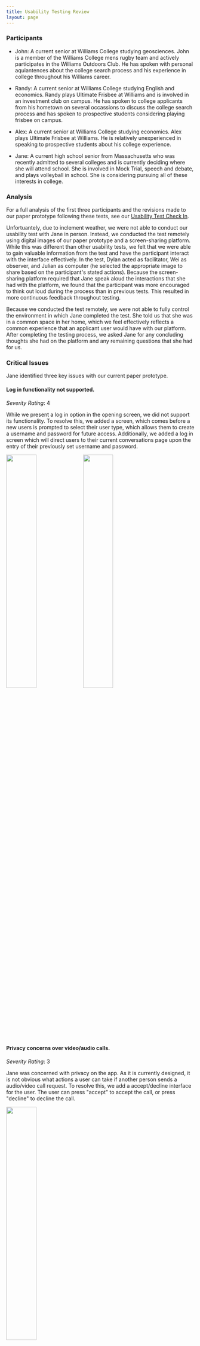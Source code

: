 ```yaml
---
title: Usability Testing Review
layout: page
---
```


### Participants
* John: A current senior at Williams College studying geosciences.  John is a member of the Williams College mens rugby team and actively participates in the Williams Outdoors Club.  He has spoken with personal aquiantences about the college search process and his experience in college throughout his Williams career.

* Randy: A current senior at Williams College studying English and economics.  Randy plays Ultimate Frisbee at Williams and is involved in an investment club on campus.  He has spoken to college applicants from his hometown on several occassions to discuss the college search process and has spoken to prospective students considering playing frisbee on campus.

* Alex: A current senior at Williams College studying economics.  Alex plays Ultimate Frisbee at Williams.  He is relatively unexperienced in speaking to prospective students about his college experience.

* Jane: A current high school senior from Massachusetts who was recently admitted to several colleges and is currently deciding where she will attend school.  She is involved in Mock Trial, speech and debate, and plays volleyball in school.  She is considering pursuing all of these interests in college.

### Analysis

For a full analysis of the first three participants and the revisions made to our paper prototype following these tests, see our [Usability Test Check In](/ut_checkin.md).

Unfortuantely, due to inclement weather, we were not able to conduct our usability test with Jane in person.  Instead, we conducted the test remotely using digital images of our paper prototype and a screen-sharing platform.  While this was different than other usability tests, we felt that we were able to gain valuable information from the test and have the participant interact with the interface effectively.  In the test, Dylan acted as facilitator, Wei as observer, and Julian as computer (he selected the appropriate image to share based on the participant's stated actions).  Because the screen-sharing platform required that Jane speak aloud the interactions that she had with the platform, we found that the participant was more encouraged to think out loud during the process than in previous tests.  This resulted in more continuous feedback throughout testing.

Because we conducted the test remotely, we were not able to fully control the environment in which Jane completed the test.  She told us that she was in a common space in her home, which we feel effectively reflects a common experience that an applicant user would have with our platform.  After completing the testing process, we asked Jane for any concluding thoughts she had on the platform and any remaining questions that she had for us.

### Critical Issues

Jane identified three key issues with our current paper prototype.

#### Log in functionality not supported.
_Severity Rating_: 4

While we present a log in option in the opening screen, we did not support its functionality.  To resolve this, we added a screen, which comes before a new users is prompted to select their user type, which allows them to create a username and password for future access.  Additionally, we added a log in screen which will direct users to their current conversations page upon the entry of their previously set username and password.

<img src="https://raw.githubusercontent.com/dylan-martin/college_connect/master/img/dm_mkprof.png" width="40%" height="40%"/> <img src="https://raw.githubusercontent.com/dylan-martin/college_connect/master/img/dm_login.png" width="40%" height="40%"/>

#### Privacy concerns over video/audio calls.
_Severity Rating_: 3

Jane was concerned with privacy on the app.  As it is currently designed, it is not obvious what actions a user can take if another person sends a audio/video call request.  To resolve this, we add a accept/decline interface for the user.  The user can press "accept" to accept the call, or press "decline" to decline the call.

<img src="https://raw.githubusercontent.com/dylan-martin/college_connect/master/wl_accept.jpg" width="40%" height="40%"/>

#### Inability to search through potential connections list.
_Severity Rating_: 2

Users should be better able to search for people with particular attributes in their potential connections. Previously, users did not have an option to do so.  To resolve this, we added a search interface, which can be accessed when the user presses the "search" button on the page that contains the list of potential connections.

Before:

<img src="https://raw.githubusercontent.com/dylan-martin/college_connect/master/img/revised_potential_connections.jpeg" width="40%" height="40%"/>

After: 

<img src="https://raw.githubusercontent.com/dylan-martin/college_connect/master/wl_connections.jpg" width="40%" height="40%"/>

<img src="https://raw.githubusercontent.com/dylan-martin/college_connect/master/wl_search.jpg" width="40%" height="40%"/>

### Important Revisions
The revisions that we consider the most important include:

* Addition of back buttons.  The lack of back buttons was a critical design flaw.  Although the navigation tabs at the bottom made it clear for users how to navigate between the main pages, navigating between pages that belong to the same tab was confusing.  By adding the back button, the user is able to go back to the previous page, without having to think about how he/she got to the current page.  This makes the design more clear, and the interface easier to use.

* Separate personal profile creation pages for college applicants and current college students.  Before this revision, our interface had the same page for the two types of users.  This is a design flaw, because the two user groups have different purposes in using our product.  Whereas for the college applicants the focus is on the numerous colleges that they could be interested in, for the current college students, the focus is on their college and the applicants who might be interested in it.  Our revision reflects these considerations:  The page for college students has a text-entry field where users can enter the college they attend, whereas the page for applicants replaces this with a drop-down entry field for the user’s list of potential colleges.

* Addition of search interface.   Previously, if users had changed their interests, there was no obvious way for them to search for potential connections using the updated interests.  Also, the searches were done automatically, such that the users have no option for customized search.  In our revision, we added a search interface that allows users to perform a manual search, thereby helping them look for people with particular attributes in their potential connections.

## Current Paper Prototype

## Overview

![overview](/wl_overview.PNG)

### Share Personal Information

Upon first opening the College Connect app, users are presented with a simple welcome screen.

<img src="https://raw.githubusercontent.com/dylan-martin/college_connect/master/img/dm_welcome.png" width="40%" height="40%"/>

If the user has already created a College Connect profile, they will log in and be directed to their "Conversations" page:

 <img src="https://raw.githubusercontent.com/dylan-martin/college_connect/master/img/dm_login.png" width="40%" height="40%"/>

If this is a new user, they will select "New User" and will be directed to a screen allowing them to designate a username and a password: 

<img src="https://raw.githubusercontent.com/dylan-martin/college_connect/master/img/dm_mkprof.png" width="40%" height="40%"/>

After the user presses "done", they are redirected to a page that lets them choose their user type.

<img src="https://raw.githubusercontent.com/dylan-martin/college_connect/master/img/dm_select.png" width="40%" height="40%"/>

After the user selects the appropriate type, they will be directed to their personal profile screen, where they can share basic information about themselves.  The screen will be slightly different for current college students (left) and applicants (right)  This information includes their name, school (college students) or prospective schools (college applicants), class year, home town, interests, and a short personal bio.

<img src="https://raw.githubusercontent.com/dylan-martin/college_connect/master/img/dm_pp1.png" width="40%" height="40%"/> <img src="https://raw.githubusercontent.com/dylan-martin/college_connect/master/img/dm_pp2.png" width="40%" height="40%"/>

After they complete their profile and press the "done" button, they will be directed to this screen, which will guide them to the potential connections page.

<img src="https://raw.githubusercontent.com/dylan-martin/college_connect/master/img/he4.png" width="40%" height="40%"/>

### Find Users with Similar Interests

Once the user has input their interests, they will see a list of either college or applicant students with similar interests. They can then select someone to learn more about them and other shared information. 

<img src="https://raw.githubusercontent.com/dylan-martin/college_connect/master/wl_connections.jpg" width="40%" height="40%"/>

After they have selected a student, they can decide to initiate a conversation and/or learn more about others using the back button.

<img src="https://raw.githubusercontent.com/dylan-martin/college_connect/master/img/potential_connection_profile.png" width="40%" height="40%"/>

The user can also press "search" on the list of people page for a more customized search.  

<img src="https://raw.githubusercontent.com/dylan-martin/college_connect/master/wl_search.jpg" width="40%" height="40%"/>

### Start Conversations

The user can press the “conversation” tab to navigate to the conversation interface. This interface shows the user’s conversations with other users, order by recent messages. The user can press the tab with the person’s name to begin chatting with that person.

<img src="https://raw.githubusercontent.com/dylan-martin/college_connect/master/wei_1.png" width="40%" height="40%"/>

This interface allows the user to chat with another user. At the top-left corner, the back arrow takes the user back to the previous page. The name of the person with whom the user is chatting is displayed at the top. At the top-right corner are options for audio call and video call.  Messages are shown in the main body of the interface, with the other person’s messages on the right. At the bottom, the user can enter a message and press “send” to send.

<img src="https://raw.githubusercontent.com/dylan-martin/college_connect/master/wei_chat_revise.png" width="40%" height="40%"/>

Sent message.

<img src="https://raw.githubusercontent.com/dylan-martin/college_connect/master/wei_revise_1.png" width="40%" height="40%"/>

Interface after pressing the audio call button. Waits for the other side to accept the request. The user can press “End Call” to end the call.

<img src="https://raw.githubusercontent.com/dylan-martin/college_connect/master/wei_revise_2.png" width="40%" height="40%"/>

Sample audio call. The user can press “End Call” to end the call.

<img src="https://raw.githubusercontent.com/dylan-martin/college_connect/master/wei_revise_3.png" width="40%" height="40%"/>

Interface after pressing the audio call button. Waits for the other side to accept the request. The user can press “End Call” to end the call.

<img src="https://raw.githubusercontent.com/dylan-martin/college_connect/master/wei_4.png" width="40%" height="40%"/>

Sample video call. The user can press “End Call” to end the call.

<img src="https://raw.githubusercontent.com/dylan-martin/college_connect/master/wei_5.png" width="40%" height="40%"/>

The other person can choose to accept or deline the call.

<img src="https://raw.githubusercontent.com/dylan-martin/college_connect/master/wl_accept.jpg" width="40%" height="40%"/>

